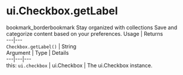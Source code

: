  
#  ui.Checkbox.getLabel
bookmark_borderbookmark Stay organized with collections  Save and categorize content based on your preferences.
Usage | Returns  
---|---  
`Checkbox.getLabel()` | String  
Argument | Type | Details  
---|---|---  
this: `ui.checkbox` | ui.Checkbox | The ui.Checkbox instance.  
